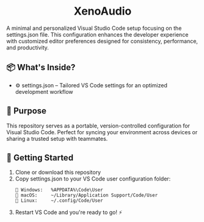 <div align="center">
    <h1>XenoAudio</h4>
</div>

A minimal and personalized Visual Studio Code setup focusing on the settings.json file. This configuration enhances the developer experience with customized editor preferences designed for consistency, performance, and productivity.

## 📦 What's Inside?
- ⚙️ settings.json – Tailored VS Code settings for an optimized development workflow

## 🎯 Purpose
This repository serves as a portable, version-controlled configuration for Visual Studio Code. Perfect for syncing your environment across devices or sharing a trusted setup with teammates.

## 🚀 Getting Started
1. Clone or download this repository
2. Copy settings.json to your VS Code user configuration folder:
   ```
   📍 Windows:   %APPDATA%\Code\User  
   📍 macOS:     ~/Library/Application Support/Code/User 
   📍 Linux:     ~/.config/Code/User  
   ```
3. Restart VS Code and you're ready to go! ⚡